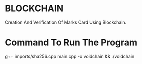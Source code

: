 # BLOCKCHAIN
Creation And Verification Of Marks Card Using Blockchain.

# Command To Run The Program
g++ imports/sha256.cpp main.cpp -o voidchain && ./voidchain